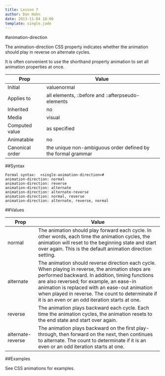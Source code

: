 ```yaml
---
title: Lesson 7
author: Dan Hahn
date: 2013-11-04 18:00
template: single.jade
---
```


#animation-direction

The animation-direction CSS property indicates whether the animation should play in reverse on alternate cycles.

It is often convenient to use the shorthand property animation to set all animation properties at once.

Prop|Value
---|---
Initial| valuenormal
Applies to| all elements, ::before and ::afterpseudo-elements
Inherited |no
Media|visual
Computed value |as specified
Animatable| no
Canonical order| the unique non-ambiguous order defined by the formal grammar

##Syntax

	Formal syntax:  <single-animation-direction>#
	animation-direction: normal
	animation-direction: reverse
	animation-direction: alternate
	animation-direction: alternate-reverse
	animation-direction: normal, reverse
	animation-direction: alternate, reverse, normal

##Values

Prop|Value
---|---
normal|The animation should play forward each cycle. In other words, each time the animation cycles, the animation will reset to the beginning state and start over again. This is the default animation direction setting.
alternate|The animation should reverse direction each cycle. When playing in reverse, the animation steps are performed backward. In addition, timing functions are also reversed; for example, an ease-in animation is replaced with an ease-out animation when played in reverse. The count to determinate if it is an even or an odd iteration starts at one.
reverse|The animation plays backward each cycle. Each time the animation cycles, the animation resets to the end state and start over again.
alternate-reverse|The animation plays backward on the first play-through, then forward on the next, then continues to alternate. The count to determinate if it is an even or an odd iteration starts at one.

##Examples

See CSS animations for examples.
